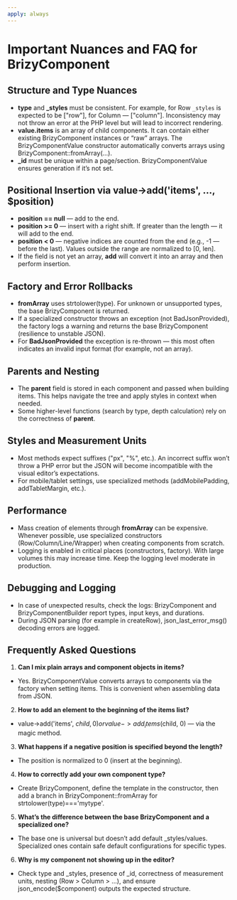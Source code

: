 ```yaml
---
apply: always
---
```


# Important Nuances and FAQ for BrizyComponent

## Structure and Type Nuances

- **type** and **_styles** must be consistent. For example, for Row `_styles` is expected to be ["row"], for Column — ["column"]. Inconsistency may not throw an error at the PHP level but will lead to incorrect rendering.
- **value.items** is an array of child components. It can contain either existing BrizyComponent instances or “raw” arrays. The BrizyComponentValue constructor automatically converts arrays using BrizyComponent::fromArray(...).
- **_id** must be unique within a page/section. BrizyComponentValue ensures generation if it’s not set.

## Positional Insertion via value->add('items', ..., $position)

- **position == null** — add to the end.
- **position >= 0** — insert with a right shift. If greater than the length — it will add to the end.
- **position < 0** — negative indices are counted from the end (e.g., -1 — before the last). Values outside the range are normalized to [0, len].
- If the field is not yet an array, **add** will convert it into an array and then perform insertion.

## Factory and Error Rollbacks

- **fromArray** uses strtolower(type). For unknown or unsupported types, the base BrizyComponent is returned.
- If a specialized constructor throws an exception (not BadJsonProvided), the factory logs a warning and returns the base BrizyComponent (resilience to unstable JSON).
- For **BadJsonProvided** the exception is re-thrown — this most often indicates an invalid input format (for example, not an array).

## Parents and Nesting

- The **parent** field is stored in each component and passed when building items. This helps navigate the tree and apply styles in context when needed.
- Some higher-level functions (search by type, depth calculation) rely on the correctness of **parent**.

## Styles and Measurement Units

- Most methods expect suffixes ("px", "%", etc.). An incorrect suffix won’t throw a PHP error but the JSON will become incompatible with the visual editor’s expectations.
- For mobile/tablet settings, use specialized methods (addMobilePadding, addTabletMargin, etc.).

## Performance

- Mass creation of elements through **fromArray** can be expensive. Whenever possible, use specialized constructors (Row/Column/Line/Wrapper) when creating components from scratch.
- Logging is enabled in critical places (constructors, factory). With large volumes this may increase time. Keep the logging level moderate in production.

## Debugging and Logging

- In case of unexpected results, check the logs: BrizyComponent and BrizyComponentBuilder report types, input keys, and durations.
- During JSON parsing (for example in createRow), json_last_error_msg() decoding errors are logged.

## Frequently Asked Questions

1) **Can I mix plain arrays and component objects in items?**
- Yes. BrizyComponentValue converts arrays to components via the factory when setting items. This is convenient when assembling data from JSON.

2) **How to add an element to the beginning of the items list?**
- value->add('items', $child, 0) or value->add_items($child, 0) — via the magic method.

3) **What happens if a negative position is specified beyond the length?**
- The position is normalized to 0 (insert at the beginning).

4) **How to correctly add your own component type?**
- Create Brizy<MyType>Component, define the template in the constructor, then add a branch in BrizyComponent::fromArray for strtolower(type)==='mytype'.

5) **What’s the difference between the base BrizyComponent and a specialized one?**
- The base one is universal but doesn’t add default _styles/values. Specialized ones contain safe default configurations for specific types.

6) **Why is my component not showing up in the editor?**
- Check type and _styles, presence of _id, correctness of measurement units, nesting (Row > Column > ...), and ensure json_encode($component) outputs the expected structure.
